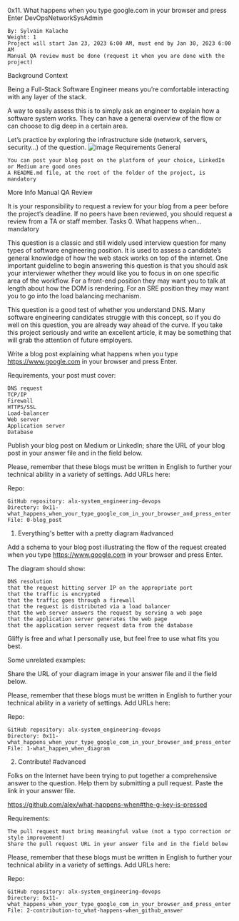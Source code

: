 0x11. What happens when you type google.com in your browser and press Enter
DevOpsNetworkSysAdmin

    By: Sylvain Kalache
    Weight: 1
    Project will start Jan 23, 2023 6:00 AM, must end by Jan 30, 2023 6:00 AM
    Manual QA review must be done (request it when you are done with the project)

Background Context

Being a Full-Stack Software Engineer means you’re comfortable interacting with any layer of the stack.

A way to easily assess this is to simply ask an engineer to explain how a software system works. They can have a general overview of the flow or can choose to dig deep in a certain area.

Let’s practice by exploring the infrastructure side (network, servers, security…) of the question.
![image](https://user-images.githubusercontent.com/20131567/214027367-e2d2cffa-fa15-4f71-afbe-a33c5297154e.png)
Requirements
General

    You can post your blog post on the platform of your choice, LinkedIn or Medium are good ones
    A README.md file, at the root of the folder of the project, is mandatory

More Info
Manual QA Review

It is your responsibility to request a review for your blog from a peer before the project’s deadline. If no peers have been reviewed, you should request a review from a TA or staff member.
Tasks
0. What happens when...
mandatory

This question is a classic and still widely used interview question for many types of software engineering position. It is used to assess a candidate’s general knowledge of how the web stack works on top of the internet. One important guideline to begin answering this question is that you should ask your interviewer whether they would like you to focus in on one specific area of the workflow. For a front-end position they may want you to talk at length about how the DOM is rendering. For an SRE position they may want you to go into the load balancing mechanism.

This question is a good test of whether you understand DNS. Many software engineering candidates struggle with this concept, so if you do well on this question, you are already way ahead of the curve. If you take this project seriously and write an excellent article, it may be something that will grab the attention of future employers.

Write a blog post explaining what happens when you type https://www.google.com in your browser and press Enter.

Requirements, your post must cover:

    DNS request
    TCP/IP
    Firewall
    HTTPS/SSL
    Load-balancer
    Web server
    Application server
    Database

Publish your blog post on Medium or LinkedIn; share the URL of your blog post in your answer file and in the field below.

Please, remember that these blogs must be written in English to further your technical ability in a variety of settings.
Add URLs here:

Repo:

    GitHub repository: alx-system_engineering-devops
    Directory: 0x11-what_happens_when_your_type_google_com_in_your_browser_and_press_enter
    File: 0-blog_post

1. Everything's better with a pretty diagram
#advanced

Add a schema to your blog post illustrating the flow of the request created when you type https://www.google.com in your browser and press Enter.

The diagram should show:

    DNS resolution
    that the request hitting server IP on the appropriate port
    that the traffic is encrypted
    that the traffic goes through a firewall
    that the request is distributed via a load balancer
    that the web server answers the request by serving a web page
    that the application server generates the web page
    that the application server request data from the database

Gliffy is free and what I personally use, but feel free to use what fits you best.

Some unrelated examples:

Share the URL of your diagram image in your answer file and il the field below.

Please, remember that these blogs must be written in English to further your technical ability in a variety of settings.
Add URLs here:

Repo:

    GitHub repository: alx-system_engineering-devops
    Directory: 0x11-what_happens_when_your_type_google_com_in_your_browser_and_press_enter
    File: 1-what_happen_when_diagram

2. Contribute!
#advanced

Folks on the Internet have been trying to put together a comprehensive answer to the question. Help them by submitting a pull request. Paste the link in your answer file.

https://github.com/alex/what-happens-when#the-g-key-is-pressed

Requirements:

    The pull request must bring meaningful value (not a typo correction or style improvement)
    Share the pull request URL in your answer file and in the field below

Please, remember that these blogs must be written in English to further your technical ability in a variety of settings.
Add URLs here:

Repo:

    GitHub repository: alx-system_engineering-devops
    Directory: 0x11-what_happens_when_your_type_google_com_in_your_browser_and_press_enter
    File: 2-contribution-to_what-happens-when_github_answer

